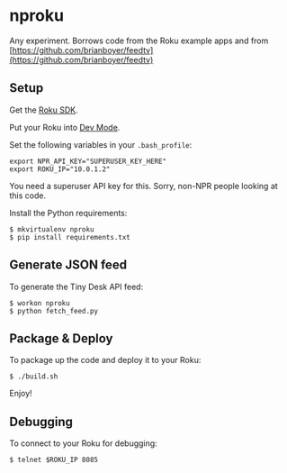 nproku
======

Any experiment. Borrows code from the Roku example apps and from [https://github.com/brianboyer/feedtv](https://github.com/brianboyer/feedtv)

Setup
-----

Get the [Roku SDK](http://www.roku.com/developer).

Put your Roku into [Dev Mode](http://sdkdocs.roku.com/display/RokuSDKv48/Developer+Guide#DeveloperGuide-71EnablingDevelopmentModeonyourbox).

Set the following variables in your `.bash_profile`:

```
export NPR_API_KEY="SUPERUSER_KEY_HERE"
export ROKU_IP="10.0.1.2"
```

You need a superuser API key for this. Sorry, non-NPR people looking at this code.

Install the Python requirements:

```
$ mkvirtualenv nproku
$ pip install requirements.txt
```

Generate JSON feed
------------------

To generate the Tiny Desk API feed:

```
$ workon nproku
$ python fetch_feed.py
```

Package & Deploy
----------------

To package up the code and deploy it to your Roku:

```
$ ./build.sh
```

Enjoy!

Debugging
---------

To connect to your Roku for debugging:

```
$ telnet $ROKU_IP 8085
```
